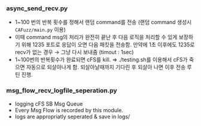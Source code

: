 ### async_send_recv.py

- 1~100 번의 반복 횟수를 정해서 랜덤 command를 전송 (랜덤 command 생성시 `CAFuzz/main.py` 이용)
- 이때 command msg의 처리가 완전히 끝난 후 다음 로직을 처리할 수 있게 보장하기 위해 1235 포트로 응답이 오면 다음 패킷을 전송함. 만약에 1초 이후에도 1235로 recv가 없는 경우 → 그냥 다시 보내줌 (timout : 1sec)
- 1~100번의 반복횟수가 완료되면 cFS를 kill. ⇒ ./testing.sh를 이용해서 cFS가 죽으면 자동으로 되살아나게 함. 되살아날때까지 기다린 후 되살아 나면 이후 전송 루틴 진행.

### msg_flow_recv_logfile_seperation.py
- logging cFS SB Msg Queue
- Every Msg Flow is recorded by this module.
- logs are appropriatly seperated & save in logs/
